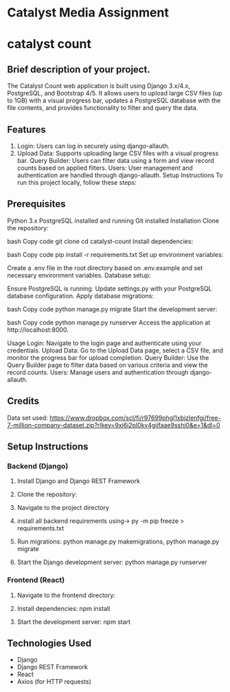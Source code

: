# Catalyst Media Assignment
# catalyst count

## Brief description of your project.
The Catalyst Count web application is built using Django 3.x/4.x, PostgreSQL, and Bootstrap 4/5. It allows users to upload large CSV files (up to 1GB) with a visual progress bar, updates a PostgreSQL database with the file contents, and provides functionality to filter and query the data.

## Features
1. Login: Users can log in securely using django-allauth.
2. Upload Data: Supports uploading large CSV files with a visual progress bar.
Query Builder: Users can filter data using a form and view record counts based on applied filters.
Users: User management and authentication are handled through django-allauth.
Setup Instructions
To run this project locally, follow these steps:

## Prerequisites
Python 3.x
PostgreSQL installed and running
Git installed
Installation
Clone the repository:

bash
Copy code
git clone <repository-url>
cd catalyst-count
Install dependencies:

bash
Copy code
pip install -r requirements.txt
Set up environment variables:

Create a .env file in the root directory based on .env.example and set necessary environment variables.
Database setup:

Ensure PostgreSQL is running.
Update settings.py with your PostgreSQL database configuration.
Apply database migrations:

bash
Copy code
python manage.py migrate
Start the development server:

bash
Copy code
python manage.py runserver
Access the application at http://localhost:8000.

Usage
Login: Navigate to the login page and authenticate using your credentials.
Upload Data: Go to the Upload Data page, select a CSV file, and monitor the progress bar for upload completion.
Query Builder: Use the Query Builder page to filter data based on various criteria and view the record counts.
Users: Manage users and authentication through django-allauth.

## Credits
Data set used: https://www.dropbox.com/scl/fi/r97699phgl1xbjzlenfgi/free-7-million-company-dataset.zip?rlkey=9xi6i2pl0kv4giifaae9sshj0&e=1&dl=0


## Setup Instructions

### Backend (Django)
1. Install Django and Django REST Framework
   
3. Clone the repository:

3. Navigate to the project directory
   
5. install all backend requirements using-> py -m pip freeze > requirements.txt
   
6. Run migrations:
   python manage.py makemigrations, 
   python manage.py migrate
   
8. Start the Django development server:
   python manage.py runserver


### Frontend (React)

1. Navigate to the frontend directory:

2. Install dependencies:
   npm install

4. Start the development server:
   npm start

## Technologies Used

- Django
- Django REST Framework
- React
- Axios (for HTTP requests)



